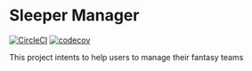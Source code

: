 # Sleeper Manager

[![CircleCI](https://circleci.com/gh/murilocorreiab/sleeper-manager.svg?style=svg)](https://app.circleci.com/pipelines/github/murilocorreiab/sleeper-manager)
[![codecov](https://codecov.io/gh/murilocorreiab/sleeper-manager/branch/main/graph/badge.svg?token=HV1DK6OF8A)](https://codecov.io/gh/murilocorreiab/sleeper-manager)

This project intents to help users to manage their fantasy teams
